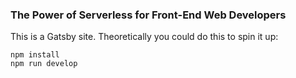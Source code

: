 ### The Power of Serverless for Front-End Web Developers

This is a Gatsby site. Theoretically you could do this to spin it up:

```
npm install
npm run develop
```
